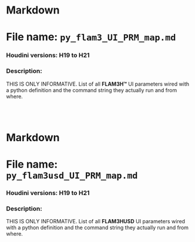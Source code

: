 # Markdown
# File name:    `py_flam3_UI_PRM_map.md`
### Houdini versions: H19 to H21
### Description:
THIS IS ONLY INFORMATIVE. List of all **FLAM3H™** UI parameters wired with a python definition and the command string they actually run and from where.

<br>
<br>

# Markdown
# File name:    `py_flam3usd_UI_PRM_map.md`
### Houdini versions: H19 to H21
### Description:
THIS IS ONLY INFORMATIVE. List of all **FLAM3HUSD** UI parameters wired with a python definition and the command string they actually run and from where.